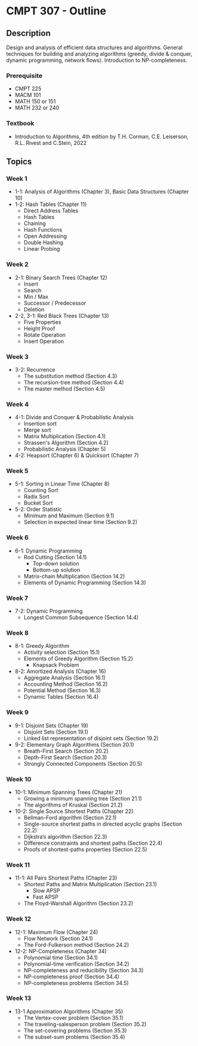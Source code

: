 # CMPT 307 - Outline

## Description
Design and analysis of efficient data structures and algorithms. General techniques for building and analyzing algorithms (greedy, divide & conquer, dynamic programming, network flows). Introduction to NP-completeness.

### Prerequisite
- CMPT 225
- MACM 101
- MATH 150 or 151
- MATH 232 or 240

### Textbook

- Introduction to Algorithms, 4th edition by T.H. Corman, C.E. Leiserson, R.L. Rivest and C.Stein, 2022

## Topics
### Week 1
- 1-1: Analysis of Algorithms (Chapter 3), Basic Data Structures (Chapter 10)
- 1-2: Hash Tables (Chapter 11)
    - Direct Address Tables
    - Hash Tables
    - Chaining
    - Hash Functions
    - Open Addressing
    - Double Hashing
    - Linear Probing
### Week 2
- 2-1: Binary Search Trees (Chapter 12)
    - Insert
    - Search
    - Min / Max
    - Successor / Predecessor
    - Deletion
- 2-2, 3-1: Red Black Trees (Chapter 13)
    - Five Properties
    - Height Proof
    - Rotate Operation
    - Insert Operation
### Week 3
- 3-2: Recurrence 
    - The substitution method (Section 4.3)
    - The recursion-tree method (Section 4.4)
    - The master method (Section 4.5)
### Week 4
- 4-1: Divide and Conquer & Probabilistic Analysis
    - Insertion sort
    - Merge sort
    - Matrix Multiplication (Section 4.1)
    - Strassen's Algorithm (Section 4.2)
    - Probabilistic Analysis (Chapter 5)
- 4-2: Heapsort (Chapter 6) & Quicksort (Chapter 7)
### Week 5
- 5-1: Sorting in Linear Time (Chapter 8)
    - Counting Sort
    - Radix Sort
    - Bucket Sort
- 5-2: Order Statistic 
    - Minimum and Maximum (Section 9.1)
    - Selection in expected linear time (Section 9.2)
### Week 6
- 6-1: Dynamic Programming
    - Rod Cutting (Section 14.1)
        - Top-down solution
        - Bottom-up solution
    - Matrix-chain Multiplication (Section 14.2)
    - Elements of Dynamic Programming (Section 14.3)
### Week 7
- 7-2: Dynamic Programming
    - Longest Common Subsequence (Section 14.4)
### Week 8
- 8-1: Greedy Algorithm
    - Activity selection (Section 15.1)
    - Elements of Greedy Algorithm (Section 15.2)
        - Knapsack Problem
- 8-2: Amortized Analysis (Chapter 16)
    - Aggregate Analysis (Section 16.1)
    - Accounting Method (Section 16.2)
    - Potential Method (Section 16.3)
    - Dynamic Tables (Section 16.4)
### Week 9
- 9-1: Disjoint Sets (Chapter 19)
    - Disjoint Sets (Section 19.1)
    - Linked list representation of disjoint sets (Section 19.2)
- 9-2: Elementary Graph Algorithms (Section 20.1)
    - Breath-First Search (Section 20.2)
    - Depth-First Search (Section 20.3)
    - Strongly Connected Components (Section 20.5)
### Week 10
- 10-1: Minimum Spanning Trees (Chapter 21)
    - Growing a minimum spanning tree (Section 21.1)
    - The algorithms of Kruskal (Section 21.2)
- 10-2: Single Source Shortest Paths (Chapter 22)
    - Bellman-Ford algorithm (Section 22.1)
    - Single-source shortest paths in directed acyclic graphs (Section 22.2)
    - Dijkstra’s algorithm (Section 22.3)
    - Difference constraints and shortest paths (Section 22.4)
    - Proofs of shortest-paths properties (Section 22.5)
### Week 11
- 11-1: All Pairs Shortest Paths (Chapter 23)
    - Shortest Paths and Matrix Multiplication (Section 23.1)
        - Slow APSP
        - Fast APSP
    - The Floyd-Warshall Algorithm (Section 23.2)
### Week 12
- 12-1: Maximum Flow (Chapter 24)
    - Flow Network (Section 24.1)
    - The Ford-Fulkerson method (Section 24.2)
- 12-2: NP-Completeness (Chapter 34)
    - Polynomial time (Section 34.1)
    - Polynomial-time verification (Section 34.2)
    - NP-completeness and reducibility (Section 34.3)
    - NP-completeness proof (Section 34.4)
    - NP-completeness problems (Section 34.5)
### Week 13
- 13-1 Approximation Algorithms (Chapter 35)
    - The Vertex-cover problem (Section 35.1)
    - The traveling-salesperson problem (Section 35.2)
    - The set-covering problems (Section 35.3)
    - The subset-sum problems (Section 35.4)
